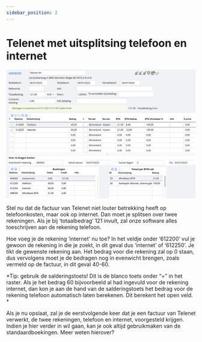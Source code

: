 ```yaml
---
sidebar_position: 2
---
```


# Telenet met uitsplitsing telefoon en internet

![alt text](../../../../../resources/documentboeken/aankoopboekingen/image-1.png)

Stel nu dat de factuur van Telenet niet louter betrekking heeft op telefoonkosten, maar ook op internet. Dan moet je splitsen over twee rekeningen. Als je bij ‘totaalbedrag’ 121 invult, zal onze software alles toeschrijven aan de rekening telefoon. 

Hoe voeg je de rekening ‘internet’ nu toe? In het veldje onder ‘612200’ vul je gewoon de rekening in die je zoekt, in dit geval dus ‘internet’ of ‘612250’. Je tikt de gewenste rekening aan. Het bedrag voor die rekening zal op 0 staan, dus vervolgens moet je de bedragen nog in evenwicht brengen, zoals vermeld op de factuur, in dit geval 40-60. 

*Tip: gebruik de salderingstoets! Dit is de blanco toets onder “=” in het raster. Als je het bedrag 60 bijvoorbeeld al had ingevuld voor de rekening internet, dan kon je aan de hand van de salderingstoets het bedrag voor de rekening telefoon automatisch laten berekenen. Dit berekent het open veld. *

Als je nu opslaat, zal je de eerstvolgende keer dat je een factuur van Telenet verwerkt, de twee rekeningen, telefoon en internet, voorgesteld krijgen. Indien je hier verder in wil gaan, kan je ook altijd gebruikmaken van de standaardboekingen. Meer weten hierover? 